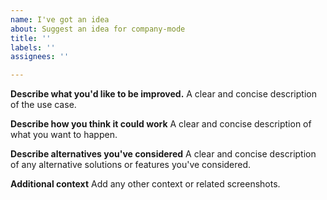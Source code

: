 ```yaml
---
name: I've got an idea
about: Suggest an idea for company-mode
title: ''
labels: ''
assignees: ''

---
```


**Describe what you'd like to be improved.**
A clear and concise description of the use case.

**Describe how you think it could work**
A clear and concise description of what you want to happen.

**Describe alternatives you've considered**
A clear and concise description of any alternative solutions or features you've considered.

**Additional context**
Add any other context or related screenshots.
